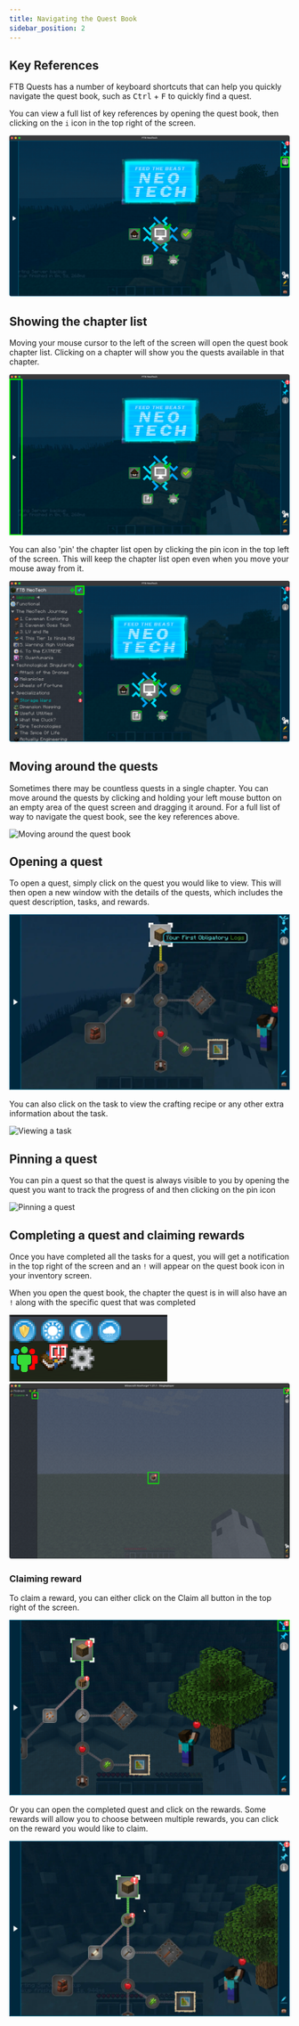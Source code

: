 ```yaml
---
title: Navigating the Quest Book
sidebar_position: 2
---
```


## Key References
FTB Quests has a number of keyboard shortcuts that can help you quickly navigate the quest book, such as <kbd>Ctrl</kbd> + <kbd>F</kbd>
to quickly find a quest.

You can view a full list of key references by opening the quest book, then clicking on the `i` icon in the top right of the screen.

![Key References](../../../../_assets/images/quests/key-reference.webp)

## Showing the chapter list
Moving your mouse cursor to the left of the screen will open the quest book chapter list. Clicking on a chapter will show you the quests available in that chapter.

![Chapter sidebar minimized](../../../../_assets/images/quests/chapter-sidebar-min.webp)

You can also 'pin' the chapter list open by clicking the pin icon in the top left of the screen. This will keep the chapter list open even when you move your mouse away from it.

![Pin chapter sidebar](../../../../_assets/images/quests/chapter-sidebar-pin.webp)

## Moving around the quests
Sometimes there may be countless quests in a single chapter. You can move around the quests by clicking and holding your left mouse button on an empty area of the quest screen
and dragging it around. For a full list of way to navigate the quest book, see the key references above.

![Moving around the quest book](../../../../_assets/images/quests/moving-around-quests.webp)

## Opening a quest
To open a quest, simply click on the quest you would like to view. This will then open a new window with the details of the quests, which includes the quest description, tasks, and rewards.

![Opening a quest](../../../../_assets/images/quests/opening-a-quest.webp)

You can also click on the task to view the crafting recipe or any other extra information about the task.

![Viewing a task](../../../../_assets/images/quests/viewing-a-task.webp)

## Pinning a quest
You can pin a quest so that the quest is always visible to you by opening the quest you want to track the progress of and then clicking on the pin icon

![Pinning a quest](../../../../_assets/images/quests/pinning-a-quest.webp)

## Completing a quest and claiming rewards
Once you have completed all the tasks for a quest, you will get a notification in the top right of the screen and an `!` will appear on the quest book icon in your inventory screen.

When you open the quest book, the chapter the quest is in will also have an `!` along with the specific quest that was completed

![Quest completed](../../../../_assets/images/quests/quest-notification-1.png)
![Quest completed](../../../../_assets/images/quests/quest-notification-2.png)

### Claiming reward

To claim a reward, you can either click on the Claim all button in the top right of the screen.

![Claiming a reward](../../../../_assets/images/quests/claim-all-rewards.webp)

Or you can open the completed quest and click on the rewards.
Some rewards will allow you to choose between multiple rewards, you can click on the reward you would like to claim.

![Claiming a reward](../../../../_assets/images/quests/claim-rewards.webp)
